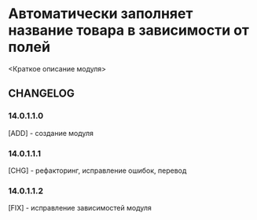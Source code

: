 # Автоматически заполняет название товара в зависимости от полей

<Краткое описание модуля>

## CHANGELOG

### 14.0.1.1.0

[ADD] - создание модуля

### 14.0.1.1.1

[CHG] - рефакторинг, исправление ошибок, перевод

### 14.0.1.1.2

[FIX] - исправление зависимостей модуля
